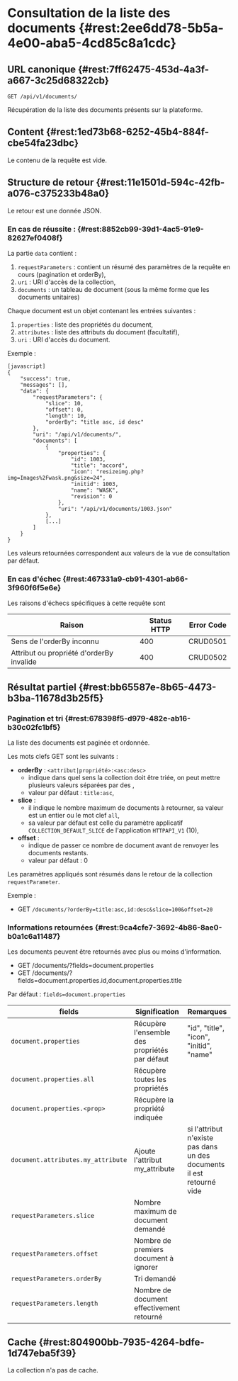 # Consultation de la liste des documents {#rest:2ee6dd78-5b5a-4e00-aba5-4cd85c8a1cdc}

## URL canonique {#rest:7ff62475-453d-4a3f-a667-3c25d68322cb}

    GET /api/v1/documents/

Récupération de la liste des documents présents sur la plateforme.

## Content {#rest:1ed73b68-6252-45b4-884f-cbe54fa23dbc}

Le contenu de la requête est vide.

## Structure de retour {#rest:11e1501d-594c-42fb-a076-c375233b48a0}

Le retour est une donnée JSON.

### En cas de réussite : {#rest:8852cb99-39d1-4ac5-91e9-82627ef0408f}

La partie `data` contient :

1.  `requestParameters` : contient un résumé des paramètres de la requête en cours (pagination et orderBy),
1.  `uri` : URI d'accès de la collection,
1.  `documents` : un tableau de document (sous la même forme que les documents unitaires)

Chaque document est un objet contenant les entrées suivantes :

1.  `properties` : liste des propriétés du document,
1.  `attributes` : liste des attributs du document (facultatif),
1.  `uri` : URI d'accès du document.

Exemple :

    [javascript]
    {
        "success": true,
        "messages": [],
        "data": {
            "requestParameters": {
                "slice": 10,
                "offset": 0,
                "length": 10,
                "orderBy": "title asc, id desc"
            },
            "uri": "/api/v1/documents/",
            "documents": [
                {
                    "properties": {
                        "id": 1003,
                        "title": "accord",
                        "icon": "resizeimg.php?img=Images%2Fwask.png&size=24",
                        "initid": 1003,
                        "name": "WASK",
                        "revision": 0
                    },
                    "uri": "/api/v1/documents/1003.json"
                },
                [...]
            ]
        }
    }

<span class="flag inline nota-bene"></span> Les valeurs retournées 
correspondent aux valeurs de la vue de consultation
par défaut.

### En cas d'échec {#rest:467331a9-cb91-4301-ab66-3f960f6f5e6e}

Les raisons d'échecs spécifiques à cette requête sont 

|                     Raison                     | Status HTTP | Error Code |
| ---------------------------------------------- | ----------- | ---------- |
| Sens de l'orderBy inconnu                      |         400 | CRUD0501   |
| Attribut ou propriété d'orderBy invalide       |         400 | CRUD0502   |

## Résultat partiel {#rest:bb65587e-8b65-4473-b3ba-11678d3b25f5}

### Pagination et tri {#rest:678398f5-d979-482e-ab16-b30c02fc1bf5}

La liste des documents est paginée et ordonnée.

Les mots clefs GET sont les suivants :

* **orderBy** : `<attribut|propriété>:<asc:desc>`
  * indique dans quel sens la collection doit être triée, on peut mettre plusieurs valeurs séparées par des ,
  * valeur par défaut : `title:asc`,
* **slice** : 
  * il indique le nombre maximum de documents à retourner, sa valeur est un entier ou le mot clef `all`,
  * sa valeur par défaut est celle du paramètre applicatif `COLLECTION_DEFAULT_SLICE` de l'application `HTTPAPI_V1` (10),
* **offset** :
  * indique de passer ce nombre de document avant de renvoyer les documents restants.
  * valeur par défaut : 0

<span class="flag inline nota-bene"></span> Les paramètres appliqués sont résumés 
dans le retour de la collection 
`requestParameter`.

Exemple : 

* GET `/documents/?orderBy=title:asc,id:desc&slice=100&offset=20`

### Informations retournées {#rest:9ca4cfe7-3692-4b86-8ae0-b0a1c6a11487}

Les documents peuvent être retournés avec plus ou moins d'information.

* GET /documents/?fields=document.properties
* GET /documents/?fields=document.properties.id,document.properties.title

Par défaut : `fields=document.properties`

|               fields               |                 Signification                 |                               Remarques                               |
| ---------------------------------- | --------------------------------------------- | --------------------------------------------------------------------- |
| `document.properties`              | Récupère l'ensemble des propriétés par défaut | "id", "title", "icon", "initid", "name"                               |
| `document.properties.all`          | Récupère toutes les propriétés                |                                                                       |
| `document.properties.<prop>`       | Récupère la propriété indiquée                |                                                                       |
| `document.attributes.my_attribute` | Ajoute l'attribut my_attribute                | si l'attribut n'existe pas dans un des documents il est retourné vide |
| `requestParameters.slice`          | Nombre maximum de document demandé            |                                                                       |
| `requestParameters.offset`         | Nombre de premiers document à ignorer         |                                                                       |
| `requestParameters.orderBy`        | Tri demandé                                   |                                                                       |
| `requestParameters.length`         | Nombre de document effectivement retourné     |                                                                       |



## Cache {#rest:804900bb-7935-4264-bdfe-1d747eba5f39}

La collection n'a pas de cache.
